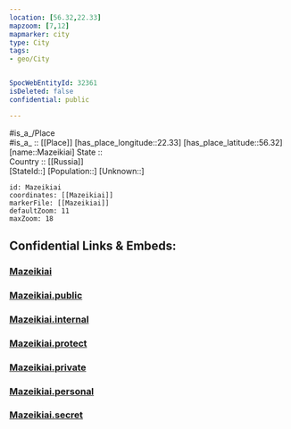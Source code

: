 ```yaml
---
location: [56.32,22.33] 
mapzoom: [7,12] 
mapmarker: city 
type: City
tags:
- geo/City


SpocWebEntityId: 32361
isDeleted: false
confidential: public

---
```

#is_a_/Place  
#is_a_ :: [[Place]] 
[has_place_longitude::22.33] 
[has_place_latitude::56.32] 
[name::Mazeikiai] 
State ::  
Country :: [[Russia]]  
[StateId::] 
[Population::] 
[Unknown::] 


```leaflet
id: Mazeikiai
coordinates: [[Mazeikiai]] 
markerFile: [[Mazeikiai]] 
defaultZoom: 11 
maxZoom: 18
```


## Confidential Links & Embeds: 

### [Mazeikiai](/_Standards/Earth/Continent/Europe/Europe~North/Lithuania/Counties~Lithuania/Telšiai/City/Mazeikiai.md) 

### [Mazeikiai.public](/_public/Earth/Continent/Europe/Europe~North/Lithuania/Counties~Lithuania/Telšiai/City/Mazeikiai.public.md) 

### [Mazeikiai.internal](/_internal/Earth/Continent/Europe/Europe~North/Lithuania/Counties~Lithuania/Telšiai/City/Mazeikiai.internal.md) 

### [Mazeikiai.protect](/_protect/Earth/Continent/Europe/Europe~North/Lithuania/Counties~Lithuania/Telšiai/City/Mazeikiai.protect.md) 

### [Mazeikiai.private](/_private/Earth/Continent/Europe/Europe~North/Lithuania/Counties~Lithuania/Telšiai/City/Mazeikiai.private.md) 

### [Mazeikiai.personal](/_personal/Earth/Continent/Europe/Europe~North/Lithuania/Counties~Lithuania/Telšiai/City/Mazeikiai.personal.md) 

### [Mazeikiai.secret](/_secret/Earth/Continent/Europe/Europe~North/Lithuania/Counties~Lithuania/Telšiai/City/Mazeikiai.secret.md)


